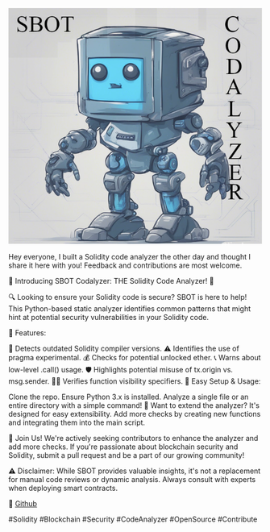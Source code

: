 ![](images/sbot.png)


Hey everyone, I built a Solidity code analyzer the other day and thought I share it here with you!
Feedback and contributions are most welcome.

🚀 Introducing SBOT Codalyzer: THE Solidity Code Analyzer! 🚀

🔍 Looking to ensure your Solidity code is secure? SBOT is here to help! This Python-based static
analyzer identifies common patterns that might hint at potential security vulnerabilities in your Solidity code.

🌟 Features:

🚫 Detects outdated Solidity compiler versions.
⚠️ Identifies the use of pragma experimental.
💰 Checks for potential unlocked ether.
📞 Warns about low-level .call() usage.
🛡️ Highlights potential misuse of tx.origin vs. msg.sender.
🕵️‍♂️ Verifies function visibility specifiers.
🔧 Easy Setup & Usage:

Clone the repo.
Ensure Python 3.x is installed.
Analyze a single file or an entire directory with a simple command!
🔗 Want to extend the analyzer? It's designed for easy extensibility. Add more checks by creating new functions
and integrating them into the main script.

🤝 Join Us! We're actively seeking contributors to enhance the analyzer and add more checks.
If you're passionate about blockchain security and Solidity, submit a pull request
and be a part of our growing community!

⚠️ Disclaimer: While SBOT provides valuable insights, it's not a replacement
for manual code reviews or dynamic analysis. Always consult with experts when deploying smart contracts.

🔗 [Github](https://github.com/lyrx/sbot.git)

#Solidity #Blockchain #Security #CodeAnalyzer #OpenSource #Contribute
